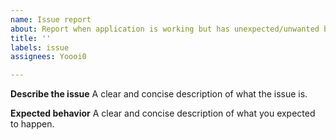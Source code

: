 ```yaml
---
name: Issue report
about: Report when application is working but has unexpected/unwanted behaviour
title: ''
labels: issue
assignees: Yoooi0

---
```


**Describe the issue**
A clear and concise description of what the issue is.

**Expected behavior**
A clear and concise description of what you expected to happen.
